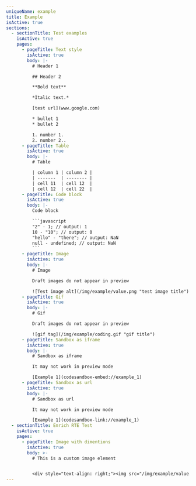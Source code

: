 ```yaml
---
uniqueName: example
title: Example
isActive: true
sections:
  - sectionTitle: Test examples
    isActive: true
    pages:
      - pageTitle: Text style
        isActive: true
        body: |-
          # Header 1

          ## Header 2

          **Bold text**

          *Italic text.*

          [test url](www.google.com)

          * bullet 1
          * bullet 2

          1. number 1.
          2. number 2..
      - pageTitle: Table
        isActive: true
        body: |-
          # Table

          | column 1 | column 2 |
          | -------  | -------- |
          | cell 11  | cell 12  |
          | cell 12  | cell 22  |
      - pageTitle: Code block
        isActive: true
        body: |-
          Code block

          ```javascript
          "2" - 1; // output: 1
          10 - "10"; // output: 0
          "hello" - "there"; // output: NaN
          null - undefined; // output: NaN
          ```
      - pageTitle: Image
        isActive: true
        body: |-
          # Image

          Draft images do not appear in preview

          ![Test image alt](/img/example/value.png "test image title")
      - pageTitle: Gif
        isActive: true
        body: |-
          # Gif

          Draft images do not appear in preview

          ![gif tag](/img/example/coding.gif "gif title")
      - pageTitle: Sandbox as iframe
        isActive: true
        body: |-
          # Sandbox as iframe

          It may not work in preview mode

          [Example 1](codesandbox-embed://example_1)
      - pageTitle: Sandbox as url
        isActive: true
        body: |-
          # Sandbox as url

          It may not work in preview mode

          [Example 1](codesandbox-link://example_1)
  - sectionTitle: Enrich RTE Test
    isActive: true
    pages:
      - pageTitle: Image with dimentions
        isActive: true
        body: >-
          # This is a custom image element


          <div style="text-align: right;"><img src="/img/example/value.png" alt="hggv" title="" style="width: 50%; height: unset;"></div>
---
```

